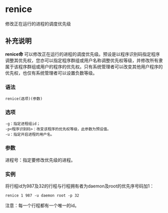 renice
===

修改正在运行的进程的调度优先级

## 补充说明

**renice命** 可以修改正在运行的进程的调度优先级。预设是以程序识别码指定程序调整其优先权，您亦可以指定程序群组或用户名称调整优先权等级，并修改所有隶属于该程序群组或用户的程序的优先权。只有系统管理者可以改变其他用户程序的优先权，也仅有系统管理者可以设置负数等级。

### 语法  

```
renice(选项)(参数)
```

### 选项  

```
-g：指定进程组id；
-p<程序识别码>：改变该程序的优先权等级，此参数为预设值。
-u：指定开启进程的用户名。
```

### 参数  

进程号：指定要修改优先级的进程。

### 实例  

将行程id为987及32的行程与行程拥有者为daemon及root的优先序号码加1：

```
renice 1 987 -u daemon root -p 32
```

注意：每一个行程都有一个唯一的id。